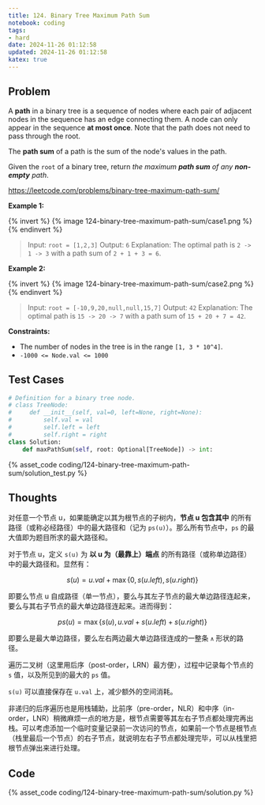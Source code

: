 ```yaml
---
title: 124. Binary Tree Maximum Path Sum
notebook: coding
tags:
- hard
date: 2024-11-26 01:12:58
updated: 2024-11-26 01:12:58
katex: true
---
```

## Problem

A **path** in a binary tree is a sequence of nodes where each pair of adjacent nodes in the sequence has an edge connecting them. A node can only appear in the sequence **at most once**. Note that the path does not need to pass through the root.

The **path sum** of a path is the sum of the node's values in the path.

Given the `root` of a binary tree, return _the maximum **path sum** of any **non-empty** path_.

<https://leetcode.com/problems/binary-tree-maximum-path-sum/>

**Example 1:**

{% invert %}
{% image 124-binary-tree-maximum-path-sum/case1.png %}
{% endinvert %}

> Input: `root = [1,2,3]`
> Output: `6`
> Explanation: The optimal path is `2 -> 1 -> 3` with a path sum of `2 + 1 + 3 = 6`.

**Example 2:**

{% invert %}
{% image 124-binary-tree-maximum-path-sum/case2.png %}
{% endinvert %}

> Input: `root = [-10,9,20,null,null,15,7]`
> Output: `42`
> Explanation: The optimal path is `15 -> 20 -> 7` with a path sum of `15 + 20 + 7 = 42`.

**Constraints:**

- The number of nodes in the tree is in the range `[1, 3 * 10^4]`.
- `-1000 <= Node.val <= 1000`

## Test Cases

``` python
# Definition for a binary tree node.
# class TreeNode:
#     def __init__(self, val=0, left=None, right=None):
#         self.val = val
#         self.left = left
#         self.right = right
class Solution:
    def maxPathSum(self, root: Optional[TreeNode]) -> int:
```

{% asset_code coding/124-binary-tree-maximum-path-sum/solution_test.py %}

## Thoughts

对任意一个节点 u，如果能确定以其为根节点的子树内，**节点 u 包含其中** 的所有路径（或称必经路径）中的最大路径和（记为 `ps(u)`）。那么所有节点中，`ps` 的最大值即为题目所求的最大路径和。

对于节点 u，定义 `s(u)` 为 **以 u 为（最靠上）端点** 的所有路径（或称单边路径）中的最大路径和。显然有：

$$
s(u)=u.val+\max\{0,s(u.left),s(u.right)\}
$$

即要么节点 u 自成路径（单一节点），要么与其左子节点的最大单边路径连起来，要么与其右子节点的最大单边路径连起来。进而得到：

$$
ps(u)=\max\{s(u),u.val+s(u.left)+s(u.right)\}
$$

即要么是最大单边路径，要么左右两边最大单边路径连成的一整条 `∧` 形状的路径。

遍历二叉树（这里用后序（post-order，LRN）最方便），过程中记录每个节点的 `s` 值，以及所见到的最大的 `ps` 值。

`s(u)` 可以直接保存在 `u.val` 上，减少额外的空间消耗。

非递归的后序遍历也是用栈辅助，比前序（pre-order，NLR）和中序（in-order，LNR）稍微麻烦一点的地方是，根节点需要等其左右子节点都处理完再出栈。可以考虑添加一个临时变量记录前一次访问的节点，如果前一个节点是根节点（栈里最后一个节点）的右子节点，就说明左右子节点都处理完毕，可以从栈里把根节点弹出来进行处理。

## Code

{% asset_code coding/124-binary-tree-maximum-path-sum/solution.py %}
